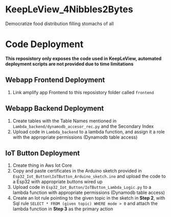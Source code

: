# KeepLeView_4Nibbles2Bytes
Democratize food distribution filling stomachs of all

# Code Deployment

**This reposistory only exposes the code used in KeepLeView, automated deployment scripts are not provided due to time limitations**

## Webapp Frontend Deployment

1. Link amplify app Frontend to this reposistory folder called `frontend`

## Webapp Backend Deployment

1. Create tables with the Table Names mentioned in `Lambda_backend/dynamodb_accesor_rec.py` and the Secondary Index
2. Upload code in `Lambda_backend` to a lambda function, and assign it a role with the appropriate permissions (Dynamodb table access)

## IoT Button Deployment

1. Create thing in Aws Iot Core
2. Copy and paste certificates in the Arduino sketch provided in `Esp32_Iot_Button\IoTButton_Arduino_sketch.ino` and upload the code to a Esp32 with appropriate buttons wired up
3. Upload code in `Esp32_Iot_Button/IoTButton_Lambda_Logic.py` to a lambda function with appropriate permissions (Dynamodb table access)
4. Create an Iot rule pointing to the given topic in the sketch in **Step 2**, with Sql rule `SELECT * FROM (given topic) WHERE mode > 0` and attach the lambda function in **Step 3** as the primary action

